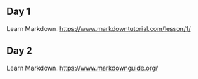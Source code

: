 ## Day 1

Learn Markdown. https://www.markdowntutorial.com/lesson/1/

## Day 2

Learn Markdown. https://www.markdownguide.org/